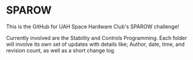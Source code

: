 # SPAROW

This is the GitHub for UAH Space Hardware Club's SPAROW challenge!

Currently involved are the Stability and Controls Programming.
Each folder will involve its own set of updates with details like;
Author, date, time, and revision count, as well as a short change log.
